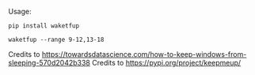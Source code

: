 Usage:
```
pip install waketfup

```
`waketfup --range 9-12,13-18`

Credits to https://towardsdatascience.com/how-to-keep-windows-from-sleeping-570d2042b338
Credits to https://pypi.org/project/keepmeup/
